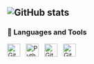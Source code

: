 ![GitHub stats](https://github-readme-stats.vercel.app/api?username=anuraghazra&show_icons=true&theme=transparent)
---

### 🧰 Languages and Tools


<img align="left" alt="Git" width="30px" style="padding-right:10px;" src="https://cdn.jsdelivr.net/gh/devicons/devicon/icons/git/git-original.svg" />

<img align="left" alt="Python" width="30px" style="padding-right:10px;" src="https://cdn.jsdelivr.net/gh/devicons/devicon/icons/python/python-plain.svg" />

<img align="left" alt="GitHub" width="30px" style="padding-right:10px;" src="https://cdn.jsdelivr.net/gh/devicons/devicon/icons/github/github-original.svg" />

<img align="left" alt="GitHub" width="30px" style="https://w7.pngwing.com/pngs/167/148/png-transparent-microsoft-azure-sql-database-microsoft-sql-server-database-blue-text-logo.png" />


<br />
